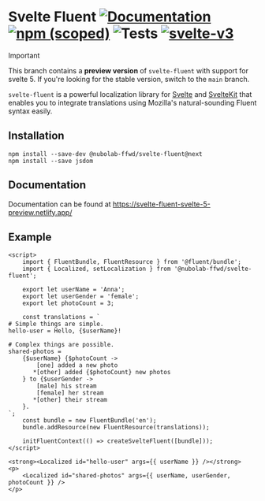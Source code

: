 # Svelte Fluent [![Documentation](https://img.shields.io/badge/-Documentation-blue)](https://svelte-fluent-svelte-5-preview.netlify.app/) [![npm (scoped)](https://img.shields.io/npm/v/@nubolab-ffwd/svelte-fluent)](https://www.npmjs.com/package/@nubolab-ffwd/svelte-fluent) ![Tests](https://github.com/nubolab-ffwd/svelte-fluent/workflows/Tests/badge.svg) [![svelte-v3](https://img.shields.io/badge/svelte-v3-blueviolet.svg)](https://svelte.dev)

> [!IMPORTANT]
> This branch contains a **preview version** of `svelte-fluent` with support for svelte 5.
> If you're looking for the stable version, switch to the `main` branch.

`svelte-fluent` is a powerful localization library for
[Svelte](https://svelte.dev/) and [SvelteKit](https://kit.svelte.dev/)
that enables you to integrate translations using Mozilla's natural-sounding Fluent syntax easily.

## Installation

```
npm install --save-dev @nubolab-ffwd/svelte-fluent@next
npm install --save jsdom
```

## Documentation

Documentation can be found at https://svelte-fluent-svelte-5-preview.netlify.app/

## Example

```svelte
<script>
	import { FluentBundle, FluentResource } from '@fluent/bundle';
	import { Localized, setLocalization } from '@nubolab-ffwd/svelte-fluent';

	export let userName = 'Anna';
	export let userGender = 'female';
	export let photoCount = 3;

	const translations = `
# Simple things are simple.
hello-user = Hello, {$userName}!

# Complex things are possible.
shared-photos =
    {$userName} {$photoCount ->
        [one] added a new photo
       *[other] added {$photoCount} new photos
    } to {$userGender ->
        [male] his stream
        [female] her stream
       *[other] their stream
    }.
`;
	const bundle = new FluentBundle('en');
	bundle.addResource(new FluentResource(translations));

	initFluentContext(() => createSvelteFluent([bundle]));
</script>

<strong><Localized id="hello-user" args={{ userName }} /></strong>
<p>
	<Localized id="shared-photos" args={{ userName, userGender, photoCount }} />
</p>
```
